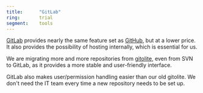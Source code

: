 ```yaml
---
title:      "GitLab"
ring:       trial
segment:    tools
---
```


[GitLab](https://about.gitlab.com/) provides nearly the same feature set as [GitHub](https://github.com/), but at a lower price. It also provides the possibility of hosting internally, which is essential for us.

We are migrating more and more repositories from [gitolite](http://gitolite.com/gitolite/index.html), even from SVN to GitLab, as it provides a more stable and user-friendly interface.

GitLab also makes user/permission handling easier than our old gitolite. We don't need the IT team every time a new repository needs to be set up.
